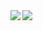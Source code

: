 <a href="https://github.com/anuraghazra/github-readme-stats">
  <img align="left" src="https://github-readme-stats.vercel.app/api?username=smygw72&count_private=true&show_icons=true" />
</a>
<a href="https://github.com/anuraghazra/github-readme-stats">
  <img align="left" src="https://github-readme-stats.vercel.app/api/top-langs/?username=smygw72" />
</a>
